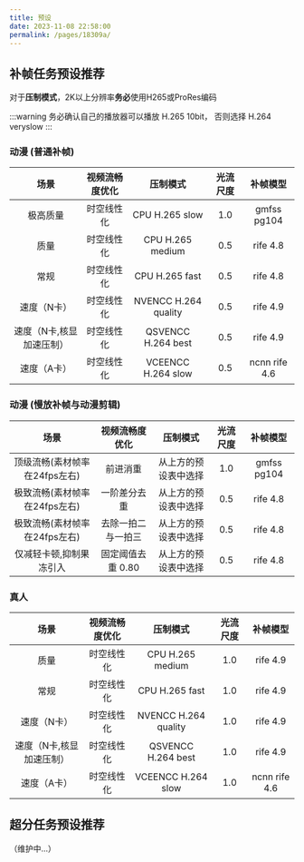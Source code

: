 ```yaml
---
title: 预设
date: 2023-11-08 22:58:00
permalink: /pages/18309a/
---
```


## 补帧任务预设推荐

对于**压制模式**，2K以上分辨率**务必**使用H265或ProRes编码

:::warning
务必确认自己的播放器可以播放 H.265 10bit，
否则选择 H.264 veryslow
:::

### 动漫 (普通补帧)

| 场景           | 视频流畅度优化     | 压制模式          | 光流尺度  | 补帧模型 |
| :---: | :---: | :---: | :---: | :---: |
| 极高质量             | 时空线性化  | CPU H.265 slow  |  1.0  | gmfss pg104 |
| 质量                 | 时空线性化  | CPU H.265 medium  |  0.5  | rife 4.8 |
| 常规                 | 时空线性化  | CPU H.265 fast   |  0.5  | rife 4.8 |
| 速度（N卡）           | 时空线性化  | NVENCC H.264 quality |  0.5  | rife 4.9 |
| 速度（N卡,核显加速压制）| 时空线性化 | QSVENCC H.264 best |  0.5 | rife 4.9 |
| 速度（A卡）            | 时空线性化 | VCEENCC H.264 slow |  0.5 | ncnn rife 4.6 |

### 动漫 (慢放补帧与动漫剪辑)

| 场景           | 视频流畅度优化     | 压制模式          | 光流尺度  | 补帧模型 |
| :---: | :---: | :---: | :---: | :---: |
| 顶级流畅(素材帧率在24fps左右)   | 前进消重  | 从上方的预设表中选择  |  1.0  | gmfss pg104 |
| 极致流畅(素材帧率在24fps左右)   | 一阶差分去重  | 从上方的预设表中选择  |  0.5  | rife 4.8 |
| 极致流畅(素材帧率在24fps左右)   | 去除一拍二与一拍三  | 从上方的预设表中选择  |  0.5  | rife 4.8 |
| 仅减轻卡顿,抑制果冻引入         | 固定阈值去重 0.80  | 从上方的预设表中选择   |  0.5  | rife 4.8 |

### 真人

| 场景    | 视频流畅度优化 | 压制模式         | 光流尺度 | 补帧模型 |
| :---: | :---: | :---: | :---: | :---: |
| 质量    | 时空线性化 | CPU H.265 medium |  1.0 | rife 4.9 |
| 常规    | 时空线性化 | CPU H.265 fast   |  1.0 | rife 4.9 |
| 速度（N卡）           | 时空线性化  | NVENCC H.264 quality |  1.0  | rife 4.9 |
| 速度（N卡,核显加速压制）| 时空线性化 | QSVENCC H.264 best |  1.0 | rife 4.9 |
| 速度（A卡）            | 时空线性化 | VCEENCC H.264 slow |  1.0 | ncnn rife 4.6 |

## 超分任务预设推荐

（维护中...）